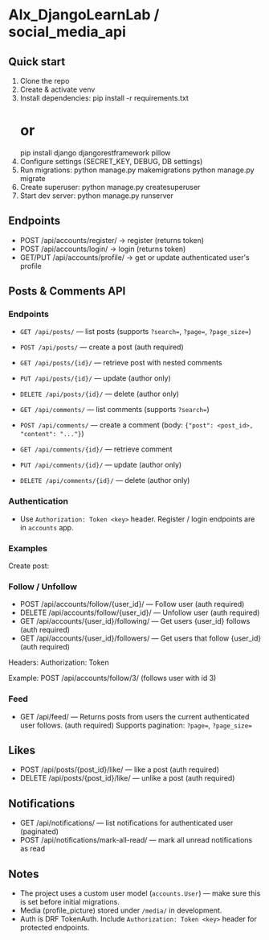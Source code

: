 # Alx_DjangoLearnLab / social_media_api

## Quick start
1. Clone the repo
2. Create & activate venv
3. Install dependencies:
   pip install -r requirements.txt
   # or
   pip install django djangorestframework pillow
4. Configure settings (SECRET_KEY, DEBUG, DB settings)
5. Run migrations:
   python manage.py makemigrations
   python manage.py migrate
6. Create superuser:
   python manage.py createsuperuser
7. Start dev server:
   python manage.py runserver

## Endpoints
- POST /api/accounts/register/  → register (returns token)
- POST /api/accounts/login/     → login (returns token)
- GET/PUT /api/accounts/profile/ → get or update authenticated user's profile

## Posts & Comments API

### Endpoints
- `GET /api/posts/` — list posts (supports `?search=`, `?page=`, `?page_size=`)
- `POST /api/posts/` — create a post (auth required)
- `GET /api/posts/{id}/` — retrieve post with nested comments
- `PUT /api/posts/{id}/` — update (author only)
- `DELETE /api/posts/{id}/` — delete (author only)

- `GET /api/comments/` — list comments (supports `?search=`)
- `POST /api/comments/` — create a comment (body: `{"post": <post_id>, "content": "..."}`)
- `GET /api/comments/{id}/` — retrieve comment
- `PUT /api/comments/{id}/` — update (author only)
- `DELETE /api/comments/{id}/` — delete (author only)

### Authentication
- Use `Authorization: Token <key>` header. Register / login endpoints are in `accounts` app.

### Examples
Create post:

### Follow / Unfollow

- POST /api/accounts/follow/{user_id}/  — Follow user (auth required)
- DELETE /api/accounts/follow/{user_id}/ — Unfollow user (auth required)
- GET /api/accounts/{user_id}/following/ — Get users {user_id} follows (auth required)
- GET /api/accounts/{user_id}/followers/ — Get users that follow {user_id} (auth required)

Headers: Authorization: Token <token>

Example: POST /api/accounts/follow/3/  (follows user with id 3)

### Feed

- GET /api/feed/ — Returns posts from users the current authenticated user follows. (auth required)
Supports pagination: `?page=`, `?page_size=`

## Likes
- POST /api/posts/{post_id}/like/   — like a post (auth required)
- DELETE /api/posts/{post_id}/like/ — unlike a post (auth required)

## Notifications
- GET /api/notifications/ — list notifications for authenticated user (paginated)
- POST /api/notifications/mark-all-read/ — mark all unread notifications as read

## Notes
- The project uses a custom user model (`accounts.User`) — make sure this is set before initial migrations.
- Media (profile_picture) stored under `/media/` in development.
- Auth is DRF TokenAuth. Include `Authorization: Token <key>` header for protected endpoints.
